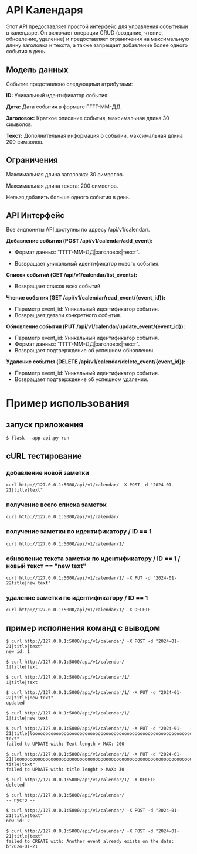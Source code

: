 # API Календаря

Этот API предоставляет простой интерфейс для управления событиями в календаре. Он включает операции CRUD (создание, чтение, обновление, удаление) и предоставляет ограничения на максимальную длину заголовка и текста, а также запрещает добавление более одного события в день.

## Модель данных

Событие представлено следующими атрибутами:

**ID:** Уникальный идентификатор события.

**Дата:** Дата события в формате ГГГГ-ММ-ДД.

**Заголовок:** Краткое описание события, максимальная длина 30 символов.

**Текст:** Дополнительная информация о событии, максимальная длина 200 символов.

## Ограничения

Максимальная длина заголовка: 30 символов.

Максимальная длина текста: 200 символов.

Нельзя добавить больше одного события в день.

## API Интерфейс

Все эндпоинты API доступны по адресу /api/v1/calendar/.

**Добавление события (POST /api/v1/calendar/add_event):**

- Формат данных: "ГГГГ-ММ-ДД|заголовок|текст".

- Возвращает уникальный идентификатор нового события.

**Список событий (GET /api/v1/calendar/list_events):**

- Возвращает список всех событий.

**Чтение события (GET /api/v1/calendar/read_event/{event_id}):**

- Параметр event_id: Уникальный идентификатор события.
- Возвращает детали конкретного события.

**Обновление события (PUT /api/v1/calendar/update_event/{event_id}):**

- Параметр event_id: Уникальный идентификатор события.
- Формат данных: "ГГГГ-ММ-ДД|заголовок|текст".
- Возвращает подтверждение об успешном обновлении.

**Удаление события (DELETE /api/v1/calendar/delete_event/{event_id}):**

- Параметр event_id: Уникальный идентификатор события.
- Возвращает подтверждение об успешном удалении.

# Пример использования
## запуск приложения

```
$ flask --app api.py run
```


## cURL тестирование

### добавление новой заметки
```
curl http://127.0.0.1:5000/api/v1/calendar/ -X POST -d "2024-01-21|title|text"
```

### получение всего списка заметок
```
curl http://127.0.0.1:5000/api/v1/calendar/
```

### получение заметки по идентификатору / ID == 1
```
curl http://127.0.0.1:5000/api/v1/calendar/1/
```

### обновление текста заметки по идентификатору / ID == 1 /  новый текст == "new text"
```
curl http://127.0.0.1:5000/api/v1/calendar/1/ -X PUT -d "2024-01-22title|new text"
```

### удаление заметки по идентификатору / ID == 1
```
curl http://127.0.0.1:5000/api/v1/calendar/1/ -X DELETE
```


## пример исполнения команд с выводом

```
$ curl http://127.0.0.1:5000/api/v1/calendar/ -X POST -d "2024-01-21|title|text"
new id: 1

$ curl http://127.0.0.1:5000/api/v1/calendar/
1|title|text

$ curl http://127.0.0.1:5000/api/v1/calendar/1/
1|title|text

$ curl http://127.0.0.1:5000/api/v1/calendar/1/ -X PUT -d "2024-01-22|title|new text"
updated

$ curl http://127.0.0.1:5000/api/v1/calendar/1/
1|title|new text

$ curl http://127.0.0.1:5000/api/v1/calendar/1/ -X PUT -d "2024-01-21|title|looooooooooooooooooooooooooooooooooooooooooooooooooooooooooooooooooooooooooooooooooooooooooooooooooooooooooooooooooooooooooooooooooooooooooooooooooooooooooooooooooooooooooooooooooooooooooooooooooooooooooooooooooooooooooooooooooooooooooooooooooooooooooooooooooooooooooooooooooooooooooooooooooooooooooooooooooooooooooooooooooooooooooooooooooooooooooooooooooooooooooooooooooooooooooooooooong text"
failed to UPDATE with: Text length > MAX: 200

$ curl http://127.0.0.1:5000/api/v1/calendar/1/ -X PUT -d "2024-01-21|loooooooooooooooooooooooooooooooooooooooooooooooooooooooooooooooooooooooooooooooooooong title|text"
failed to UPDATE with: title lenght > MAX: 30

$ curl http://127.0.0.1:5000/api/v1/calendar/1/ -X DELETE
deleted

$ curl http://127.0.0.1:5000/api/v1/calendar/
-- пусто --

$ curl http://127.0.0.1:5000/api/v1/calendar/ -X POST -d "2024-01-21|title|text"
new id: 2

$ curl http://127.0.0.1:5000/api/v1/calendar/ -X POST -d "2024-01-21|title|text"
failed to CREATE with: Another event already exists on the date: b'2024-01-21
```
